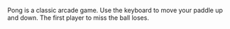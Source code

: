 Pong is a classic arcade game. Use the keyboard to move your paddle up and down. The first player to miss the ball loses.
